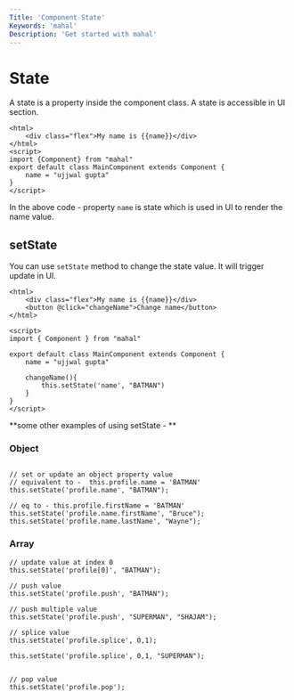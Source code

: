 ```yaml
---
Title: 'Component State'
Keywords: 'mahal'
Description: 'Get started with mahal'
---
```


# State

A state is a property inside the component class. A state is accessible in UI section.

```
<html>
    <div class="flex">My name is {{name}}</div>
</html>
<script>
import {Component} from "mahal"
export default class MainComponent extends Component {
    name = "ujjwal gupta"
}
</script>
```

In the above code - property `name` is state which is used in UI to render the name value.

## setState

You can use `setState` method to change the state value. It will trigger update in UI.

```
<html>
    <div class="flex">My name is {{name}}</div>
    <button @click="changeName">Change name</button>
</html>

<script>
import { Component } from "mahal"

export default class MainComponent extends Component {
    name = "ujjwal gupta"

    changeName(){
        this.setState('name', "BATMAN")
    }
}
</script>
```

**some other examples of using setState - **

### Object
```

// set or update an object property value
// equivalent to -  this.profile.name = 'BATMAN'
this.setState('profile.name', "BATMAN"); 

// eq to - this.profile.firstName = 'BATMAN'
this.setState('profile.name.firstName', "Bruce"); 
this.setState('profile.name.lastName', "Wayne"); 

```

### Array

```
// update value at index 0
this.setState('profile[0]', "BATMAN");

// push value
this.setState('profile.push', "BATMAN");

// push multiple value
this.setState('profile.push', "SUPERMAN", "SHAJAM");

// splice value
this.setState('profile.splice', 0,1);

this.setState('profile.splice', 0,1, "SUPERMAN");


// pop value
this.setState('profile.pop');

```

